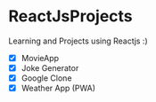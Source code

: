 # ReactJsProjects

Learning and Projects using Reactjs :) 

- [x] MovieApp
- [x] Joke Generator
- [x] Google Clone
- [x] Weather App (PWA)
